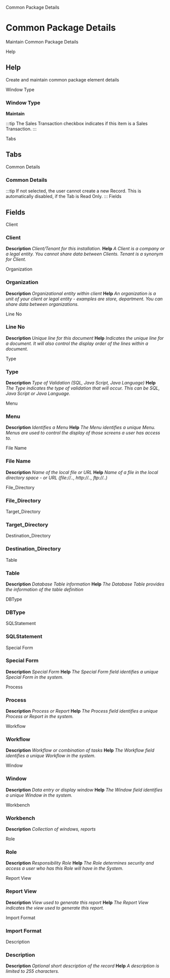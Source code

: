 
Common Package Details
# Common Package Details


Maintain Common Package Details

Help
## Help

Create and maintain common package element details

Window Type
### Window Type

**Maintain**

:::tip
The Sales Transaction checkbox indicates if this item is a Sales Transaction.
:::

Tabs
## Tabs


Common Details
### Common Details


:::tip
If not selected, the user cannot create a new Record.  This is automatically disabled, if the Tab is Read Only.
:::
Fields
## Fields


Client
### Client

**Description**
 *Client/Tenant for this installation.*
**Help**
 *A Client is a company or a legal entity. You cannot share data between Clients. Tenant is a synonym for Client.*

Organization
### Organization

**Description**
 *Organizational entity within client*
**Help**
 *An organization is a unit of your client or legal entity - examples are store, department. You can share data between organizations.*

Line No
### Line No

**Description**
 *Unique line for this document*
**Help**
 *Indicates the unique line for a document.  It will also control the display order of the lines within a document.*

Type
### Type

**Description**
 *Type of Validation (SQL, Java Script, Java Language)*
**Help**
 *The Type indicates the type of validation that will occur.  This can be SQL, Java Script or Java Language.*

Menu
### Menu

**Description**
 *Identifies a Menu*
**Help**
 *The Menu identifies a unique Menu.  Menus are used to control the display of those screens a user has access to.*

File Name
### File Name

**Description**
 *Name of the local file or URL*
**Help**
 *Name of a file in the local directory space - or URL (file://.., http://.., ftp://..)*

File_Directory
### File_Directory


Target_Directory
### Target_Directory


Destination_Directory
### Destination_Directory


Table
### Table

**Description**
 *Database Table information*
**Help**
 *The Database Table provides the information of the table definition*

DBType
### DBType


SQLStatement
### SQLStatement


Special Form
### Special Form

**Description**
 *Special Form*
**Help**
 *The Special Form field identifies a unique Special Form in the system.*

Process
### Process

**Description**
 *Process or Report*
**Help**
 *The Process field identifies a unique Process or Report in the system.*

Workflow
### Workflow

**Description**
 *Workflow or combination of tasks*
**Help**
 *The Workflow field identifies a unique Workflow in the system.*

Window
### Window

**Description**
 *Data entry or display window*
**Help**
 *The Window field identifies a unique Window in the system.*

Workbench
### Workbench

**Description**
 *Collection of windows, reports*

Role
### Role

**Description**
 *Responsibility Role*
**Help**
 *The Role determines security and access a user who has this Role will have in the System.*

Report View
### Report View

**Description**
 *View used to generate this report*
**Help**
 *The Report View indicates the view used to generate this report.*

Import Format
### Import Format


Description
### Description

**Description**
 *Optional short description of the record*
**Help**
 *A description is limited to 255 characters.*
